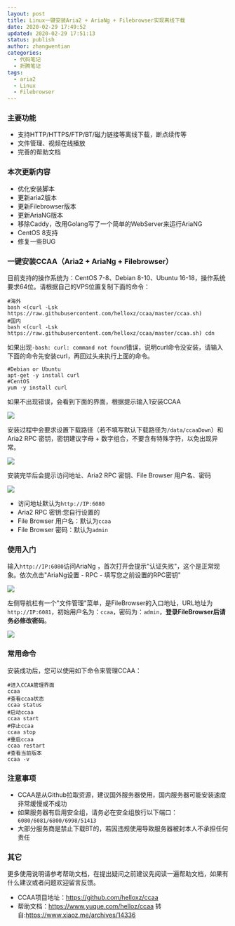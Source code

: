 ```yaml
---
layout: post
title: Linux一键安装Aria2 + AriaNg + Filebrowser实现离线下载
date: 2020-02-29 17:49:52
updated: 2020-02-29 17:51:13
status: publish
author: zhangwentian
categories: 
  - 代码笔记
  - 折腾笔记
tags: 
  - aria2
  - Linux
  - Filebrowser
---
```



### 主要功能

-   支持HTTP/HTTPS/FTP/BT/磁力链接等离线下载，断点续传等
-   文件管理、视频在线播放
-   完善的帮助文档

### 本次更新内容

-   优化安装脚本
-   更新aria2版本
-   更新Filebrowser版本
-   更新AriaNG版本
-   移除Caddy，改用Golang写了一个简单的WebServer来运行AriaNG
-   CentOS 8支持
-   修复一些BUG

### 一键安装CCAA（Aria2 + AriaNg + Filebrowser）

目前支持的操作系统为：CentOS 7-8、Debian 8-10、Ubuntu 16-18，操作系统要求64位。请根据自己的VPS位置复制下面的命令：

```
#海外
bash <(curl -Lsk https://raw.githubusercontent.com/helloxz/ccaa/master/ccaa.sh)
#国内
bash <(curl -Lsk https://raw.githubusercontent.com/helloxz/ccaa/master/ccaa.sh) cdn
```

如果出现`-bash: curl: command not found`错误，说明curl命令没安装，请输入下面的命令先安装curl，再回过头来执行上面的命令。

```
#Debian or Ubuntu
apt-get -y install curl
#CentOS
yum -y install curl
```

如果不出现错误，会看到下面的界面，根据提示输入1安装CCAA

![](//www.xtboke.cn/usr/uploads/auto_save_image/0ce1684c5983c15c2d7e696562942623.png)

安装过程中会要求设置下载路径（若不填写默认下载路径为`/data/ccaaDown`）和Aria2 RPC 密钥，密钥建议字母 + 数字组合，不要含有特殊字符，以免出现异常。

![](//www.xtboke.cn/usr/uploads/auto_save_image/29c7db52e7e471a261a16d7949d97a7a.png)

安装完毕后会提示访问地址、Aria2 RPC 密钥、File Browser 用户名、密码

![](//www.xtboke.cn/usr/uploads/auto_save_image/fff963b8601d2c7e053ce7113ec61266.png)

-   访问地址默认为`http://IP:6080`
-   Aria2 RPC 密钥:您自行设置的
-   File Browser 用户名：默认为`ccaa`
-   File Browser 密码：默认为`admin`

### 使用入门

输入`http://IP:6080`访问AriaNg ，首次打开会提示"认证失败"，这个是正常现象。依次点击"AriaNg设置 - RPC - 填写您之前设置的RPC密钥"

![](//www.xtboke.cn/usr/uploads/auto_save_image/0e4ef3a75463e5308791a47ab9e465fd.png)

左侧导航栏有一个"文件管理"菜单，是FileBrowser的入口地址，URL地址为`http://IP:6081`，初始用户名为：`ccaa`，密码为：`admin`，**登录FileBrowser后请务必修改密码**。

![](//www.xtboke.cn/usr/uploads/auto_save_image/68e681a8e91668e07309ead58c6d77f2.png)

### 常用命令

安装成功后，您可以使用如下命令来管理CCAA：

```
#进入CCAA管理界面
ccaa
#查看ccaa状态
ccaa status
#启动ccaa
ccaa start
#停止ccaa
ccaa stop
#重启ccaa
ccaa restart
#查看当前版本
ccaa -v
```

### 注意事项

-   CCAA是从Github拉取资源，建议国外服务器使用，国内服务器可能安装速度非常缓慢或不成功
-   如果服务器有启用安全组，请务必在安全组放行以下端口：`6080/6081/6800/6998/51413`
-   大部分服务商是禁止下载BT的，若因违规使用导致服务器被封本人不承担任何责任

### 其它

更多使用说明请参考帮助文档，在提出疑问之前建议先阅读一遍帮助文档，如果有什么建议或者问题欢迎留言反馈。

-   CCAA项目地址：<https://github.com/helloxz/ccaa>
-   帮助文档：<https://www.yuque.com/helloz/ccaa>
转自:<https://www.xiaoz.me/archives/14336>